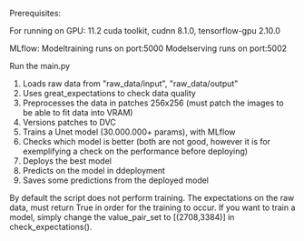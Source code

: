 Prerequisites:

For running on GPU: 
11.2 cuda toolkit, cudnn 8.1.0, tensorflow-gpu 2.10.0 

MLflow:
Modeltraining runs on port:5000
Modelserving runs on port:5002

Run the main.py
  1. Loads raw data from "raw_data/input", "raw_data/output"
  2. Uses great_expectations to check data quality
  3. Preprocesses the data in patches 256x256 (must patch the images to be able to fit data into VRAM)
  4. Versions patches to DVC 
  5. Trains a Unet model (30.000.000+ params), with MLflow
  6. Checks which model is better (both are not good, however it is for exemplifying a check on the performance before deploying)
  7. Deploys the best model
  8. Predicts on the model in ddeployment
  9. Saves some predictions from the deployed model

By default the script does not perform training. The expectations on the raw data, must return True in order for the training to occur. If you want to train a model, simply change the value_pair_set to [(2708,3384)] in check_expectations().
